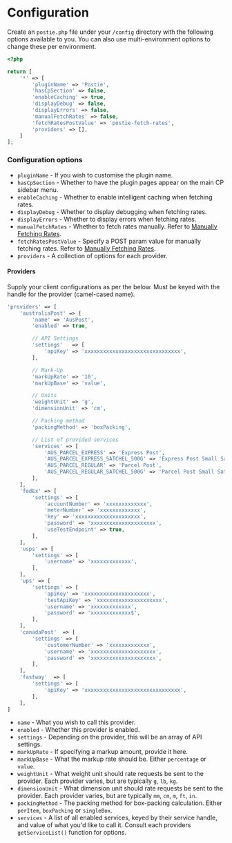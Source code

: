 # Configuration

Create an `postie.php` file under your `/config` directory with the following options available to you. You can also use multi-environment options to change these per environment.

```php
<?php

return [
    '*' => [
        'pluginName' => 'Postie',
        'hasCpSection' => false,
        'enableCaching' => true,
        'displayDebug' => false,
        'displayErrors' => false,
        'manualFetchRates' => false,
        'fetchRatesPostValue' => 'postie-fetch-rates',
        'providers' => [],
    ]
];
```

### Configuration options

- `pluginName` - If you wish to customise the plugin name.
- `hasCpSection` - Whether to have the plugin pages appear on the main CP sidebar menu.
- `enableCaching` - Whether to enable intelligent caching when fetching rates.
- `displayDebug` - Whether to display debugging when fetching rates.
- `displayErrors` - Whether to display errors when fetching rates.
- `manualFetchRates` - Whether to fetch rates manually. Refer to [Manually Fetching Rates](docs:setup-configuration/manually-fetching-rates).
- `fetchRatesPostValue` - Specify a POST param value for manually fetching rates. Refer to [Manually Fetching Rates](docs:setup-configuration/manually-fetching-rates).
- `providers` - A collection of options for each provider.

#### Providers
Supply your client configurations as per the below. Must be keyed with the handle for the provider (camel-cased name).

```php
'providers' => [
    'australiaPost' => [
        'name' => 'AusPost',
        'enabled' => true,

        // API Settings
        'settings'   => [
            'apiKey' => 'xxxxxxxxxxxxxxxxxxxxxxxxxxxxxxx',
        ],

        // Mark-Up
        'markUpRate' => '10',
        'markUpBase' => 'value',

        // Units
        'weightUnit' => 'g',
        'dimensionUnit' => 'cm',

        // Packing method
        'packingMethod' => 'boxPacking',

        // List of provided services
        'services' => [
            'AUS_PARCEL_EXPRESS' => 'Express Post',
            'AUS_PARCEL_EXPRESS_SATCHEL_500G' => 'Express Post Small Satchel',
            'AUS_PARCEL_REGULAR' => 'Parcel Post',
            'AUS_PARCEL_REGULAR_SATCHEL_500G' => 'Parcel Post Small Satchel',
        ],
    ],
    'fedEx' => [
        'settings' => [
            'accountNumber' => 'xxxxxxxxxxxxx',
            'meterNumber' => 'xxxxxxxxxxxxx',
            'key' => 'xxxxxxxxxxxxxxxxxxxxx',
            'password' => 'xxxxxxxxxxxxxxxxxxxxx',
            'useTestEndpoint' => true,
        ],
    ],
    'usps' => [
        'settings' => [
            'username' => 'xxxxxxxxxxxxx',
        ],
    ],
    'ups' => [
        'settings' => [
            'apiKey' => 'xxxxxxxxxxxxxxxxxxxxx',
            'testApiKey' => 'xxxxxxxxxxxxxxxxxxxxx',
            'username' => 'xxxxxxxxxxxxx',
            'password' => 'xxxxxxxxxxxxx$',
        ],
    ],
    'canadaPost'  => [
        'settings' => [
            'customerNumber' => 'xxxxxxxxxxxxx',
            'username' => 'xxxxxxxxxxxxxxxxxxxxx',
            'password' => 'xxxxxxxxxxxxxxxxxxxxx',
        ],
    ],
    'fastway'  => [
        'settings' => [
            'apiKey' => 'xxxxxxxxxxxxxxxxxxxxxxxxxxxxxxx',
        ],
    ],
]
```

- `name` - What you wish to call this provider.
- `enabled` - Whether this provider is enabled.
- `settings` - Depending on the provider, this will be an array of API settings.
- `markUpRate` - If specifying a markup amount, provide it here.
- `markUpBase` - What the markup rate should be. Either `percentage` or `value`.
- `weightUnit` - What weight unit should rate requests be sent to the provider. Each provider varies, but are typically `g`, `lb`, `kg`.
- `dimensionUnit` - What dimension unit should rate requests be sent to the provider. Each provider varies, but are typically `mm`, `cm`, `m`, `ft`, `in`.
- `packingMethod` - The packing method for box-packing calculation. Either `perItem`, `boxPacking` or `singleBox`.
- `services` - A list of all enabled services, keyed by their service handle, and value of what you'd like to call it. Consult each providers `getServiceList()` function for options.
